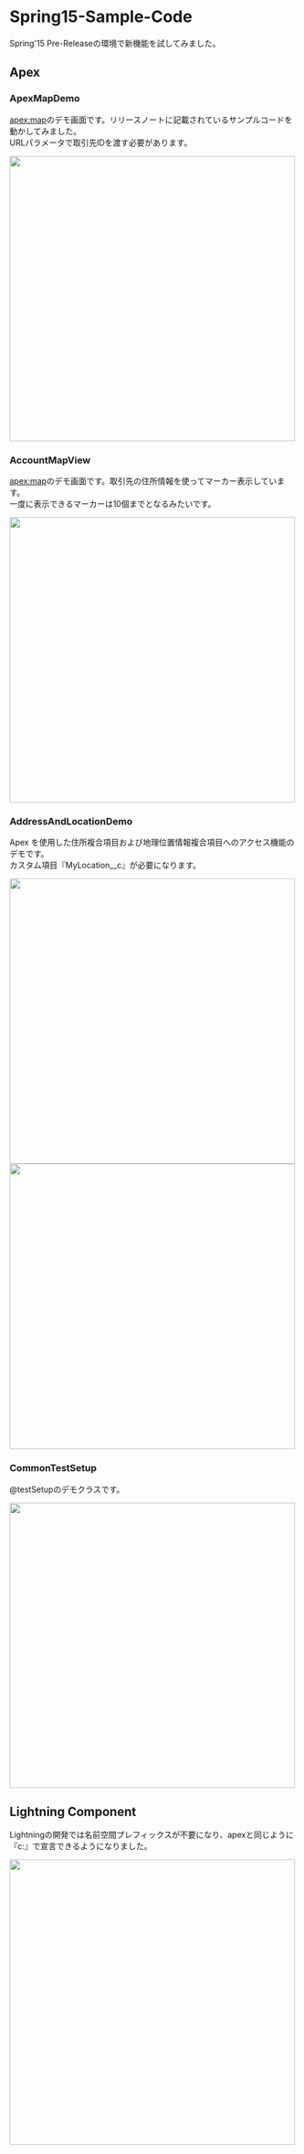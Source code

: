 # Spring15-Sample-Code
Spring'15 Pre-Releaseの環境で新機能を試してみました。  
  
## Apex  
### ApexMapDemo
<apex:map>のデモ画面です。リリースノートに記載されているサンプルコードを動かしてみました。  
URLパラメータで取引先IDを渡す必要があります。  

<img src="http://f.st-hatena.com/images/fotolife/t/tyoshikawa1106/20150204/20150204070147.png" width="500px;" />

### AccountMapView
<apex:map>のデモ画面です。取引先の住所情報を使ってマーカー表示しています。  
一度に表示できるマーカーは10個までとなるみたいです。

<img src="http://f.st-hatena.com/images/fotolife/t/tyoshikawa1106/20150205/20150205025331.png" width="500px;" />

### AddressAndLocationDemo
Apex を使用した住所複合項目および地理位置情報複合項目へのアクセス機能のデモです。  
カスタム項目『MyLocation__c』が必要になります。  

<img src="http://f.st-hatena.com/images/fotolife/t/tyoshikawa1106/20150205/20150205024213.png" width="500px;" />

<img src="http://f.st-hatena.com/images/fotolife/t/tyoshikawa1106/20150205/20150205024926.png" width="500px;" />

### CommonTestSetup
@testSetupのデモクラスです。

<img src="http://f.st-hatena.com/images/fotolife/t/tyoshikawa1106/20150205/20150205030237.png" width="500px;" />


## Lightning Component
Lightningの開発では名前空間プレフィックスが不要になり、apexと同じように『c:』で宣言できるようになりました。

<img src="http://f.st-hatena.com/images/fotolife/t/tyoshikawa1106/20150205/20150205050844.png" width="500px;" />
